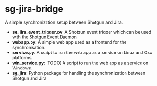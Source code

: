 # sg-jira-bridge

A simple synchronization setup between Shotgun and Jira.


-  **sg_jira_event_trigger.py**: A Shotgun event trigger which can be used with the [Shotgun Event Daemon](https://github.com/shotgunsoftware/shotgunEvents)
- **webapp.py**: A simple web app used as a frontend for the synchronisation.
- **service.py**: A script to run the web app as a service on Linux and Osx platforms.
- **win_service.py**:  (TODO) A script to run the web app as a service on Windows.
- **sg_jira**: Python package for handling the synchronization between Shotgun and Jira.
